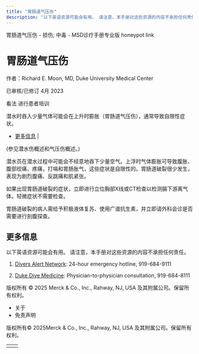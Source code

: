```yaml
---
title: "胃肠道气压伤"
description: "以下英语资源可能会有用。 请注意，本手册对这些资源的内容不承担任何责任。"
---
```


﻿胃肠道气压伤 \- 损伤; 中毒 \- MSD诊疗手册专业版 honeypot link

# 胃肠道气压伤

作者：Richard E. Moon, MD, Duke University Medical Center

已审核/已修订 4月 2023

看法 进行患者培训

潜水时吞入少量气体可能会在上升时膨胀（胃肠道气压伤），通常导致自限性症状。

- [更多信息](#更多信息_v23351717_zh) \|

(参见潜水伤概述和气压伤概述。)

潜水员在潜水过程中可能会不经意地吞下少量空气。上浮时气体膨胀可导致腹胀、腹部绞痛、疼痛，打嗝和胃肠胀气，这些症状是自限性的。胃肠道破裂很少发生，表现为剧烈腹痛、反跳痛和肌紧张。

如果出现胃肠道破裂的症状，立即进行立位胸部X线或CT检查以检测膈下游离气体。轻微症状不需要检查。

胃肠道破裂的病人需给予积极液体复苏、使用广谱抗生素，并立即请外科会诊是否需要进行剖腹探查。

## 更多信息

以下英语资源可能会有用。 请注意，本手册对这些资源的内容不承担任何责任。

1. [Divers Alert Network](http://www.diversalertnetwork.org/): 24-hour emergency hotline, 919-684-9111

2. [Duke Dive Medicine](https://anesthesiology.duke.edu/hyperbaric-center/medicine): Physician-to-physician consultation, 919-684-8111




版权所有 © 2025
Merck & Co., Inc., Rahway, NJ, USA 及其附属公司。保留所有权利。

- 关于
- 免责声明

版权所有© 2025Merck & Co., Inc., Rahway, NJ, USA 及其附属公司。保留所有权利。

|     |     |
| --- | --- |
|  |  |